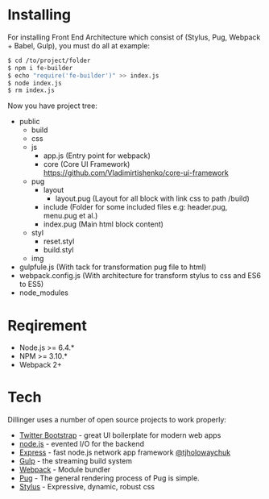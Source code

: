 # Installing
For installing Front End Architecture which consist of (Stylus, Pug, Webpack + Babel, Gulp), you must do all at example:

```sh
$ cd /to/project/folder
$ npm i fe-builder
$ echo "require('fe-builder')" >> index.js
$ node index.js
$ rm index.js
```

Now you have project tree:
- public
    - build
    - css
    - js
        - app.js (Entry point for webpack)
        - core (Core UI Framework) https://github.com/Vladimirtishenko/core-ui-framework
    - pug
        - layout
            - layout.pug (Layout for all block with link css to path /build) 
        - include (Folder for some included files e.g: header.pug, menu.pug et al.)
        - index.pug (Main html block content)
    - styl
        - reset.styl
        - build.styl
    - img
- gulpfule.js (With tack for transformation pug file to html)
- webpack.config.js (With architecture for transform stylus to css and ES6 to ES5)
- node_modules

# Reqirement

- Node.js >= 6.4.*
- NPM >= 3.10.*
- Webpack 2+ 


# Tech

Dillinger uses a number of open source projects to work properly:

* [Twitter Bootstrap] - great UI boilerplate for modern web apps
* [node.js] - evented I/O for the backend
* [Express] - fast node.js network app framework [@tjholowaychuk]
* [Gulp] - the streaming build system
* [Webpack] - Module bundler
* [Pug] - The general rendering process of Pug is simple.
* [Stylus] - Expressive, dynamic, robust css

[//]: # (These are reference links used in the body of this note and get stripped out when the markdown processor does its job. There is no need to format nicely because it shouldn't be seen. Thanks SO - http://stackoverflow.com/questions/4823468/store-comments-in-markdown-syntax)


   [dill]: <https://github.com/joemccann/dillinger>
   [git-repo-url]: <https://github.com/joemccann/dillinger.git>
   [john gruber]: <http://daringfireball.net>
   [df1]: <http://daringfireball.net/projects/markdown/>
   [markdown-it]: <https://github.com/markdown-it/markdown-it>
   [Ace Editor]: <http://ace.ajax.org>
   [node.js]: <http://nodejs.org>
   [Twitter Bootstrap]: <http://twitter.github.com/bootstrap/>
   [jQuery]: <http://jquery.com>
   [@tjholowaychuk]: <http://twitter.com/tjholowaychuk>
   [express]: <http://expressjs.com>
   [AngularJS]: <http://angularjs.org>
   [Gulp]: <http://gulpjs.com>
   [Webpack]: <https://webpack.github.io/>
   [Pug]: <https://pugjs.org/api/getting-started.html>
   [Stylus]: <http://stylus-lang.com/>

